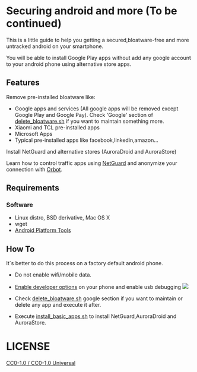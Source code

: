 # Securing android and more (To be continued)
This is a little guide to help you getting a secured,bloatware-free and more untracked android on your smartphone.

You will be able to install Google Play apps without add any google account to your android phone using alternative store apps.

## Features
Remove pre-installed bloatware like:

- Google apps and services (All google apps will be removed except Google Play and Google Pay). Check 'Google' section of [delete_bloatware.sh](delete_bloatware.sh) if you want to maintain something more.
- Xiaomi and TCL pre-installed apps
- Microsoft Apps
- Typical pre-installed apps like facebook,linkedin,amazon...

Install NetGuard and alternative stores (AuroraDroid and AuroraStore)

Learn how to control traffic apps using [NetGuard](https://github.com/M66B/NetGuard) and anonymize your connection with [Orbot](https://guardianproject.info/apps/org.torproject.android/). 
## Requirements
### Software
- Linux distro, BSD derivative, Mac OS X
- wget
- [Android Platform Tools](https://developer.android.com/studio/releases/platform-tools)

## How To
It´s better to do this process on a factory default android phone.

- Do not enable wifi/mobile data.
- [Enable developer options](https://developer.android.com/studio/debug/dev-options) on your phone and enable usb debugging
![](https://developer.android.com/studio/images/run/dev-options-debug_2x.png)

- Check [delete_bloatware.sh](delete_bloatware.sh) google section if you want to maintain or delete any app and execute it after.
- Execute [install_basic_apps.sh](install_basic_apps.sh) to install NetGuard,AuroraDroid and AuroraStore.

# LICENSE

[CC0-1.0 / CC0-1.0 Universal](./LICENSE) 
